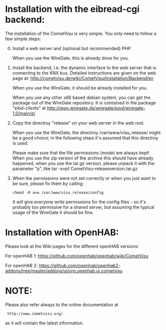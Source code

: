 Installation with the eibread-cgi backend:
==========================================

The installation of the CometVisu is very simple. You only need to follow a
few simple steps:

0. Install a web server and (optional but recommended) PHP.

   When you use the WireGate, this is already done for you.
   
1. Install the backend, i.e. the dynamic interface to the web server that is
   connecting to the KNX bus.
   Detailed instructions are given on the web page at:
       http://cometvisu.de/wiki/CometVisu/Installation/Backend/en
  
   When you use the WireGate, it should be already installed for you.
   
   When you use any other x86 based debian system, you can get the package
   out of the WireGate repository. It is contained in the package "eibd-clients"
   at http://repo.wiregate.de/wiregate/pool/wiregate-1.0/main/e/
   
2. Copy the directroy "release" on your web server in the web root.
   
   When you use the WireGate, the directroy /var/www/visu_release/ might be
   a good choice; in the following steps it's assumed that this directroy is
   used.
   
   Please make sure that the file permissions (mode) are always kept!
   When you use the zip version of the archive this should have already happened,
   when you use the tar.gz version, please unpack it with the parameter "p", like
     tar -xvpf CometVisu-releaseversion.tar.gz

3. When the permissions were not set correctly or when you just want to be sure, please fix
   them by calling:
   
       chmod -R a+w /var/www/visu_release/config
       
   It will give everyone write permissions for the config files - so it's
   probably too permissive for a shared server, but assuming the typical usage
   of the WireGate it should be fine.
   
Installation with OpenHAB:
==========================

Please look at the Wiki pages for the different openHAB versions: 

For openHAB 1:
https://github.com/openhab/openhab/wiki/CometVisu

For openHAB 2:
https://github.com/openhab/openhab2-addons/tree/master/addons/ui/org.openhab.ui.cometvisu

NOTE:
=====

Please also refer always to the online documentation at 

     http://www.cometvisu.org/

as it will contain the latest information.
